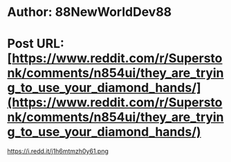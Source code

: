 # Author: 88NewWorldDev88
# Post URL: [https://www.reddit.com/r/Superstonk/comments/n854ui/they_are_trying_to_use_your_diamond_hands/](https://www.reddit.com/r/Superstonk/comments/n854ui/they_are_trying_to_use_your_diamond_hands/)


https://i.redd.it/j1h6mtmzh0y61.png